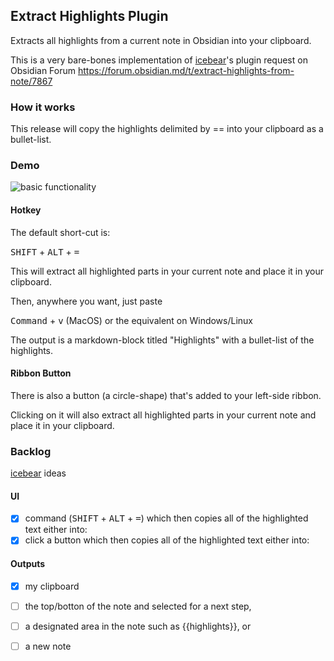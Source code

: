 ## Extract Highlights Plugin

Extracts all highlights from a current note in Obsidian into your clipboard.

This is a very bare-bones implementation of [icebear](https://forum.obsidian.md/u/icebear/summary)'s plugin request on Obsidian Forum https://forum.obsidian.md/t/extract-highlights-from-note/7867

### How it works
This release will copy the highlights delimited by == into your clipboard as a bullet-list. 

### Demo

![basic functionality](https://github.com/akaalias/extract-highlights-plugin/blob/master/clipboard-flow.gif?raw=true)

#### Hotkey

The default short-cut is: 

<kbd>SHIFT</kbd> + <kbd>ALT</kbd> + <kbd>=</kbd>

This will extract all highlighted parts in your current note and place it in your clipboard. 

Then, anywhere you want, just paste 

<kbd>Command</kbd> + <kbd>v</kbd> (MacOS) or the equivalent on Windows/Linux

The output is a markdown-block titled "Highlights" with a bullet-list of the highlights.

#### Ribbon Button

There is also a button (a circle-shape) that's added to your left-side ribbon. 

Clicking on it will also extract all highlighted parts in your current note and place it in your clipboard.

### Backlog

[icebear](https://forum.obsidian.md/u/icebear/summary) ideas

#### UI
- [x] command (<kbd>SHIFT</kbd> + <kbd>ALT</kbd> + <kbd>=</kbd>) which then copies all of the highlighted text either into:
- [x] click a button which then copies all of the highlighted text either into:

#### Outputs
- [x] my clipboard
- [ ] the top/botton of the note and selected for a next step,
- [ ] a designated area in the note such as {{highlights}}, or
- [ ] a new note

